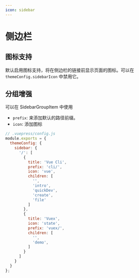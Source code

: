 ```yaml
---
icon: sidebar
---
```


# 侧边栏

## 图标支持

默认启用图标支持，将在侧边栏的链接前显示页面的图标。可以在 `themeConfig.sidebarIcon` 中禁用它。

## 分组增强

可以在 SidebarGroupItem 中使用

- `prefix`: 来添加默认的路径前缀。
- `icon`: 添加图标

```js
// .vuepress/config.js
module.exports = {
  themeConfig: {
    sidebar: {
      '/': [
        {
          title: 'Vue Cli',
          prefix: 'cli/',
          icon: 'vue',
          children: [
            '',
            'intro',
            'quickDev',
            'create',
            'file'
          ]
        },
        {
          title: 'Vuex',
          icon: 'state',
          prefix: 'vuex/',
          children: [
            '',
            'demo',
          ]
        }
      ]
    }
  }
};
```
